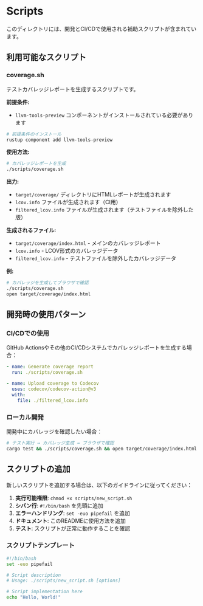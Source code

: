 # Scripts

このディレクトリには、開発とCI/CDで使用される補助スクリプトが含まれています。

## 利用可能なスクリプト

### coverage.sh

テストカバレッジレポートを生成するスクリプトです。

**前提条件:**
- `llvm-tools-preview` コンポーネントがインストールされている必要があります

```bash
# 前提条件のインストール
rustup component add llvm-tools-preview
```

**使用方法:**

```bash
# カバレッジレポートを生成
./scripts/coverage.sh
```

**出力:**
- `target/coverage/` ディレクトリにHTMLレポートが生成されます
- `lcov.info` ファイルが生成されます（CI用）
- `filtered_lcov.info` ファイルが生成されます（テストファイルを除外した版）

**生成されるファイル:**
- `target/coverage/index.html` - メインのカバレッジレポート
- `lcov.info` - LCOV形式のカバレッジデータ
- `filtered_lcov.info` - テストファイルを除外したカバレッジデータ

**例:**

```bash
# カバレッジを生成してブラウザで確認
./scripts/coverage.sh
open target/coverage/index.html
```

## 開発時の使用パターン

### CI/CDでの使用

GitHub Actionsやその他のCI/CDシステムでカバレッジレポートを生成する場合：

```yaml
- name: Generate coverage report
  run: ./scripts/coverage.sh

- name: Upload coverage to Codecov
  uses: codecov/codecov-action@v3
  with:
    file: ./filtered_lcov.info
```

### ローカル開発

開発中にカバレッジを確認したい場合：

```bash
# テスト実行 → カバレッジ生成 → ブラウザで確認
cargo test && ./scripts/coverage.sh && open target/coverage/index.html
```

## スクリプトの追加

新しいスクリプトを追加する場合は、以下のガイドラインに従ってください：

1. **実行可能権限**: `chmod +x scripts/new_script.sh`
2. **シバン行**: `#!/bin/bash` を先頭に追加
3. **エラーハンドリング**: `set -euo pipefail` を追加
4. **ドキュメント**: このREADMEに使用方法を追加
5. **テスト**: スクリプトが正常に動作することを確認

### スクリプトテンプレート

```bash
#!/bin/bash
set -euo pipefail

# Script description
# Usage: ./scripts/new_script.sh [options]

# Script implementation here
echo "Hello, World!"
```